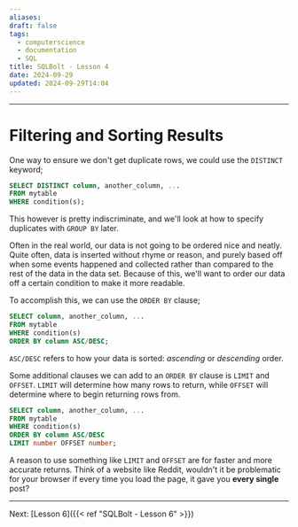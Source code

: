 ```yaml
---
aliases: 
draft: false
tags:
  - computerscience
  - documentation
  - SQL
title: SQLBolt - Lesson 4
date: 2024-09-29
updated: 2024-09-29T14:04
---
```


-------------------------------------------------------------------------------

# Filtering and Sorting Results

One way to ensure we don't get duplicate rows, we could use the `DISTINCT` keyword;

```sql
SELECT DISTINCT column, another_column, ...
FROM mytable
WHERE condition(s);
```

This however is pretty indiscriminate, and we'll look at how to specify duplicates with `GROUP BY` later.

Often in the real world, our data is not going to be ordered nice and neatly. Quite often, data is inserted without rhyme or reason, and purely based off when some events happened and collected rather than compared to the rest of the data in the data set. Because of this, we'll want to order our data off a certain condition to make it more readable. 

To accomplish this, we can use the `ORDER BY` clause;

```sql
SELECT column, another_column, ...
FROM mytable
WHERE condition(s)
ORDER BY column ASC/DESC;
```

`ASC/DESC` refers to how your data is sorted: *ascending* or *descending* order.

Some additional clauses we can add to an `ORDER BY` clause is `LIMIT` and `OFFSET`. `LIMIT` will determine how many rows to return, while `OFFSET` will determine where to begin returning rows from.

```sql
SELECT column, another_column, ...
FROM mytable
WHERE condition(s)
ORDER BY column ASC/DESC
LIMIT number OFFSET number;
```


A reason to use something like `LIMIT` and `OFFSET` are for faster and more accurate returns. Think of a website like Reddit, wouldn't it be problematic for your browser if every time you load the page, it gave you **every single** post? 

---
Next: 
[Lesson 6]({{< ref "SQLBolt - Lesson 6" >}}) 

